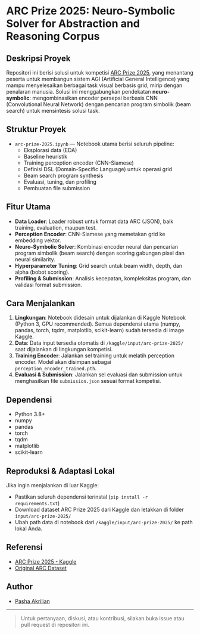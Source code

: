 # ARC Prize 2025: Neuro-Symbolic Solver for Abstraction and Reasoning Corpus

## Deskripsi Proyek

Repositori ini berisi solusi untuk kompetisi [ARC Prize 2025](https://www.kaggle.com/competitions/arc-prize-2025/overview), yang menantang peserta untuk membangun sistem AGI (Artificial General Intelligence) yang mampu menyelesaikan berbagai task visual berbasis grid, mirip dengan penalaran manusia. Solusi ini menggabungkan pendekatan **neuro-symbolic**: mengombinasikan encoder persepsi berbasis CNN (Convolutional Neural Network) dengan pencarian program simbolik (beam search) untuk mensintesis solusi task.

## Struktur Proyek

- `arc-prize-2025.ipynb` — Notebook utama berisi seluruh pipeline:
  - Eksplorasi data (EDA)
  - Baseline heuristik
  - Training perception encoder (CNN-Siamese)
  - Definisi DSL (Domain-Specific Language) untuk operasi grid
  - Beam search program synthesis
  - Evaluasi, tuning, dan profiling
  - Pembuatan file submission

## Fitur Utama

- **Data Loader**: Loader robust untuk format data ARC (JSON), baik training, evaluation, maupun test.
- **Perception Encoder**: CNN-Siamese yang memetakan grid ke embedding vektor.
- **Neuro-Symbolic Solver**: Kombinasi encoder neural dan pencarian program simbolik (beam search) dengan scoring gabungan pixel dan neural similarity.
- **Hyperparameter Tuning**: Grid search untuk beam width, depth, dan alpha (bobot scoring).
- **Profiling & Submission**: Analisis kecepatan, kompleksitas program, dan validasi format submission.

## Cara Menjalankan

1. **Lingkungan**: Notebook didesain untuk dijalankan di Kaggle Notebook (Python 3, GPU recommended). Semua dependensi utama (numpy, pandas, torch, tqdm, matplotlib, scikit-learn) sudah tersedia di image Kaggle.
2. **Data**: Data input tersedia otomatis di `/kaggle/input/arc-prize-2025/` saat dijalankan di lingkungan kompetisi.
3. **Training Encoder**: Jalankan sel training untuk melatih perception encoder. Model akan disimpan sebagai `perception_encoder_trained.pth`.
4. **Evaluasi & Submission**: Jalankan sel evaluasi dan submission untuk menghasilkan file `submission.json` sesuai format kompetisi.

## Dependensi

- Python 3.8+
- numpy
- pandas
- torch
- tqdm
- matplotlib
- scikit-learn

## Reproduksi & Adaptasi Lokal

Jika ingin menjalankan di luar Kaggle:
- Pastikan seluruh dependensi terinstal (`pip install -r requirements.txt`)
- Download dataset ARC Prize 2025 dari Kaggle dan letakkan di folder `input/arc-prize-2025/`
- Ubah path data di notebook dari `/kaggle/input/arc-prize-2025/` ke path lokal Anda.

## Referensi
- [ARC Prize 2025 - Kaggle](https://www.kaggle.com/competitions/arc-prize-2025/overview)
- [Original ARC Dataset](https://github.com/fchollet/ARC)

## Author
- [Pasha Akrilian](https://github.com/PashaAkrilian)

---

> Untuk pertanyaan, diskusi, atau kontribusi, silakan buka issue atau pull request di repositori ini. 